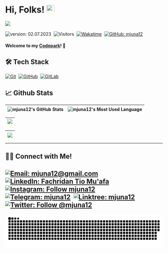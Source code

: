 # Hi, Folks! [<img src="https://media.giphy.com/media/hvRJCLFzcasrR4ia7z/giphy.gif" width="25px" height="25px">](https://mjuna12.github.io/)

<img src="https://raw.githubusercontent.com/Asmit2952/Asmit2952/master/src/header_.png?token=ATQS65TR7ETTG5RLJUDIDBLBN34HE">

![version: 02.07.2023](https://img.shields.io/badge/version-02.07.2023-informational)&nbsp;
![Visitors](https://komarev.com/ghpvc/?username=mjuna12&style=flat&label=visitors)&nbsp;
[![Wakatime](https://wakatime.com/badge/user/86dab614-3d73-414f-ac95-9d23f118db89.svg)](https://wakatime.com/@mjuna12)&nbsp;
[![GitHub: mjuna12](https://img.shields.io/github/followers/mjuna12?label=follow&style=social)](https://github.com/mjuna12)&nbsp;

#### Welcome to my [Codepark](https://mjuna12.github.io/)! 🏡

## 🛠 Tech Stack
  [![Git](https://img.shields.io/badge/Git-%23F05033.svg?style=flat&logo=git&logoColor=white)](https://git-scm.com/)&nbsp;
  [![GitHub](https://img.shields.io/badge/-GitHub-05122A?style=flat&logo=github)](https://github.com/mjuna12/)&nbsp;
  [![GitLab](https://img.shields.io/badge/-GitLab-%23fc6d26?style=flat&logo=gitlab&logoColor=white)](https://gitlab.com/mjuna12/)&nbsp;

## 📈 Github Stats
  
| <img align="center" width="320px" src="https://github-readme-stats-eight-theta.vercel.app/api?username=mjuna12&show_icons=true&hide_border=true&theme=radical&include_all_commits=true&count_private=true" alt="mjuna12's GitHub Stats"> | <img align="center" width="295px" src="https://github-readme-stats-eight-theta.vercel.app/api/top-langs/?username=mjuna12&langs_count=8&layout=compact&hide_border=true&theme=radical" alt="mjuna12's Most Used Language">
| ------------- | ------------- |  

| <img width="640px" src="https://github-readme-streak-stats.herokuapp.com/?user=mjuna12&hide_border=true&theme=radical">
| ------------- |

| [<img align="center" width="640px" src="https://github-readme-stats.vercel.app/api/wakatime?username=mjuna12&layout=compact&hide_border=true&theme=radical">](https://wakatime.com/@mjuna12)
| ------------- |

---

<!-- ![mjuna12's GitHub activity graph](https://activity-graph.herokuapp.com/graph?username=mjuna12&hide_border=true&theme=redical) -->

## 🤝🏻 Connect with Me!
[![Email: mjuna12@gmail.com](https://img.shields.io/badge/-mjuna12@gmail.com-D14836?style=flat&logo=Gmail&logoColor=white)](mailto:mjuna12@gmail.com)
[![LinkedIn: Fachridan Tio Mu'afa](https://img.shields.io/badge/-LinkedIn-blue?style=flat&logo=Linkedin&logoColor=white&link=https://www.linkedin.com/in/mjuna12/)](https://www.linkedin.com/in/mjuna12/)&nbsp;
[![Instagram: Follow mjuna12](https://img.shields.io/badge/-Instagram-E4405F?style=flat&logo=Instagram&logoColor=white)](https://www.instagram.com/mjuna12)&nbsp;
[![Telegram: mjuna12](https://img.shields.io/badge/-Telegram-grey?style=flat&logo=Telegram&logoColor=white&link=https://t.me/mjuna12)](https://t.me/mjuna12)&nbsp;
[![Linktree: mjuna12](https://img.shields.io/badge/-Linktree-%2300d15b?style=flat&logo=Linktree&logoColor=white&link=https://linktr.ee/mjuna12)](https://linktr.ee/mjuna12)&nbsp;
[![Twitter: Follow @mjuna12](https://img.shields.io/twitter/follow/mjuna12?style=social)](https://twitter.com/mjuna12)
---

<img align="center" src="https://github.com/mjuna12/mjuna12/blob/output/github-contribution-grid-snake-dark.svg" alt="Snake">

